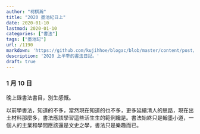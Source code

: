 ```yaml
---
author: "柯棋瀚"
title: "2020 墨池紀日上"
date: 2020-01-10
lastmod: 2020-01-10
categories: ["書法"]
tags: ["墨池記"]
url: /1190
markdown: 'https://github.com/kujihhoe/blogac/blob/master/content/post/.md'
description: '2020 上半秊的書法日記。'
draft: true
---
```


### 1 月 10 日

晚上錄書法書目，別生感慨。

以前學書法，知道的不多，當然現在知道的也不多，更多延續清人的思路，現在出土材料那麼多，書法應該學習這些活生生的範例纔是。書法始終只是翰墨小道，一個人的主業和學問應該還是文史之學，書法只是樂趣而已。